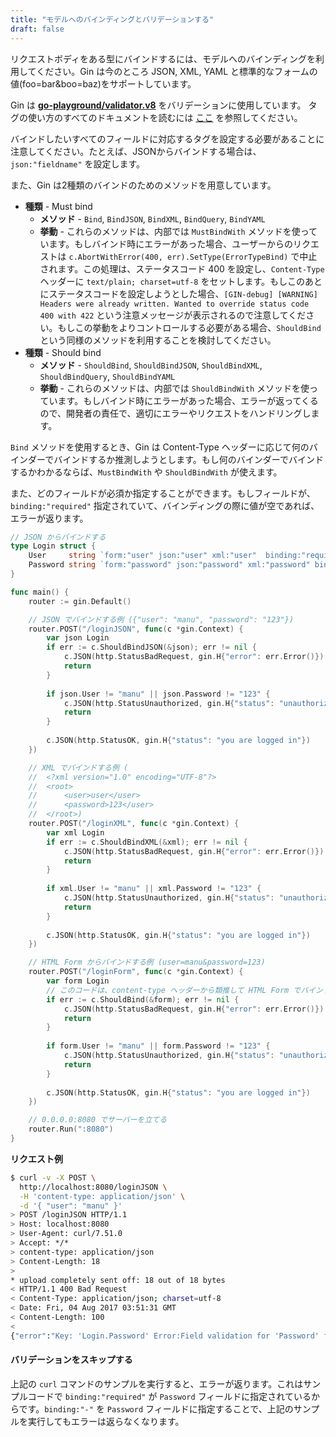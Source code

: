```yaml
---
title: "モデルへのバインディングとバリデーションする"
draft: false
---
```


リクエストボディをある型にバインドするには、モデルへのバインディングを利用してください。Gin は今のところ JSON, XML, YAML と標準的なフォームの値(foo=bar&boo=baz)をサポートしています。

Gin は [**go-playground/validator.v8**](https://github.com/go-playground/validator) をバリデーションに使用しています。 タグの使い方のすべてのドキュメントを読むには [ここ](http://godoc.org/gopkg.in/go-playground/validator.v8#hdr-Baked_In_Validators_and_Tags) を参照してください。

バインドしたいすべてのフィールドに対応するタグを設定する必要があることに注意してください。たとえば、JSONからバインドする場合は、`json:"fieldname"` を設定します。

また、Gin は2種類のバインドのためのメソッドを用意しています。
- **種類** - Must bind
  - **メソッド** - `Bind`, `BindJSON`, `BindXML`, `BindQuery`, `BindYAML`
  - **挙動** - これらのメソッドは、内部では `MustBindWith` メソッドを使っています。もしバインド時にエラーがあった場合、ユーザーからのリクエストは `c.AbortWithError(400, err).SetType(ErrorTypeBind)` で中止されます。この処理は、ステータスコード 400 を設定し、`Content-Type` ヘッダーに `text/plain; charset=utf-8` をセットします。もしこのあとにステータスコードを設定しようとした場合、`[GIN-debug] [WARNING] Headers were already written. Wanted to override status code 400 with 422` という注意メッセージが表示されるので注意してください。もしこの挙動をよりコントロールする必要がある場合、`ShouldBind` という同様のメソッドを利用することを検討してください。
- **種類** - Should bind
  - **メソッド** - `ShouldBind`, `ShouldBindJSON`, `ShouldBindXML`, `ShouldBindQuery`, `ShouldBindYAML`
  - **挙動** - これらのメソッドは、内部では `ShouldBindWith` メソッドを使っています。もしバインド時にエラーがあった場合、エラーが返ってくるので、開発者の責任で、適切にエラーやリクエストをハンドリングします。

`Bind` メソッドを使用するとき、Gin は Content-Type ヘッダーに応じて何のバインダーでバインドするか推測しようとします。もし何のバインダーでバインドするかわかるならば、`MustBindWith` や `ShouldBindWith` が使えます。

また、どのフィールドが必須か指定することができます。もしフィールドが、`binding:"required"` 指定されていて、バインディングの際に値が空であれば、エラーが返ります。

```go
// JSON からバインドする
type Login struct {
	User     string `form:"user" json:"user" xml:"user"  binding:"required"`
	Password string `form:"password" json:"password" xml:"password" binding:"required"`
}

func main() {
	router := gin.Default()

	// JSON でバインドする例 ({"user": "manu", "password": "123"})
	router.POST("/loginJSON", func(c *gin.Context) {
		var json Login
		if err := c.ShouldBindJSON(&json); err != nil {
			c.JSON(http.StatusBadRequest, gin.H{"error": err.Error()})
			return
		}
		
		if json.User != "manu" || json.Password != "123" {
			c.JSON(http.StatusUnauthorized, gin.H{"status": "unauthorized"})
			return
		} 
		
		c.JSON(http.StatusOK, gin.H{"status": "you are logged in"})
	})

	// XML でバインドする例 (
	//	<?xml version="1.0" encoding="UTF-8"?>
	//	<root>
	//		<user>user</user>
	//		<password>123</user>
	//	</root>)
	router.POST("/loginXML", func(c *gin.Context) {
		var xml Login
		if err := c.ShouldBindXML(&xml); err != nil {
			c.JSON(http.StatusBadRequest, gin.H{"error": err.Error()})
			return
		}
		
		if xml.User != "manu" || xml.Password != "123" {
			c.JSON(http.StatusUnauthorized, gin.H{"status": "unauthorized"})
			return
		} 
		
		c.JSON(http.StatusOK, gin.H{"status": "you are logged in"})
	})

	// HTML Form からバインドする例 (user=manu&password=123)
	router.POST("/loginForm", func(c *gin.Context) {
		var form Login
		// このコードは、content-type ヘッダーから類推して HTML Form でバインドする
		if err := c.ShouldBind(&form); err != nil {
			c.JSON(http.StatusBadRequest, gin.H{"error": err.Error()})
			return
		}
		
		if form.User != "manu" || form.Password != "123" {
			c.JSON(http.StatusUnauthorized, gin.H{"status": "unauthorized"})
			return
		} 
		
		c.JSON(http.StatusOK, gin.H{"status": "you are logged in"})
	})

	// 0.0.0.0:8080 でサーバーを立てる
	router.Run(":8080")
}
```

**リクエスト例**

```sh
$ curl -v -X POST \
  http://localhost:8080/loginJSON \
  -H 'content-type: application/json' \
  -d '{ "user": "manu" }'
> POST /loginJSON HTTP/1.1
> Host: localhost:8080
> User-Agent: curl/7.51.0
> Accept: */*
> content-type: application/json
> Content-Length: 18
>
* upload completely sent off: 18 out of 18 bytes
< HTTP/1.1 400 Bad Request
< Content-Type: application/json; charset=utf-8
< Date: Fri, 04 Aug 2017 03:51:31 GMT
< Content-Length: 100
<
{"error":"Key: 'Login.Password' Error:Field validation for 'Password' failed on the 'required' tag"}
```

#### バリデーションをスキップする

上記の `curl` コマンドのサンプルを実行すると、エラーが返ります。これはサンプルコードで `binding:"required"` が `Password` フィールドに指定されているからです。`binding:"-"` を `Password` フィールドに指定することで、上記のサンプルを実行してもエラーは返らなくなります。


